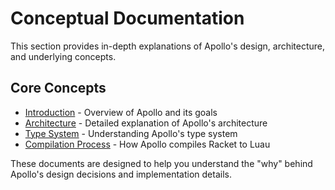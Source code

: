# Conceptual Documentation

This section provides in-depth explanations of Apollo's design, architecture, and underlying concepts.

## Core Concepts
- [Introduction](./introduction.md) - Overview of Apollo and its goals
- [Architecture](./architecture.md) - Detailed explanation of Apollo's architecture
- [Type System](./type-system.md) - Understanding Apollo's type system
- [Compilation Process](./compilation.md) - How Apollo compiles Racket to Luau

These documents are designed to help you understand the "why" behind Apollo's design decisions and implementation details.
